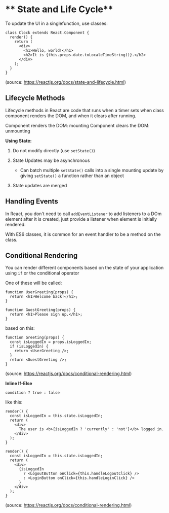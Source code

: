 # ** State and Life Cycle**

To update the UI in a singlefunction, use classes:
```
class Clock extends React.Component {
  render() {
    return (
      <div>
        <h1>Hello, world!</h1>
        <h2>It is {this.props.date.toLocaleTimeString()}.</h2>
      </div>
    );
  }
}
```
(source: https://reactjs.org/docs/state-and-lifecycle.html)

## **Lifecycle Methods**

Lifecycle methods in React are code that runs when a timer sets when class component renders the DOM, and when it clears after running.

Component renders the DOM: mounting
Component clears the DOM: unmounting

**Using State:**

1. Do not modify directly (use ```setState()```)

2. State Updates may be asynchronous

    - Can batch multiple ```setState()``` calls into a single mounting update by giving ```setState()``` a function rather than an object

3. State updates are merged

## **Handling Events**

In React, you don't need to call ```addEventListener``` to add listeners to a DOm element after it is created, just provide a listener when element is initially rendered.

With ES6 classes, it is common for an event handler to be a method on the class.

## **Conditional Rendering**

You can render different components based on the state of your application using ```if``` or the conditional operator

One of these will be called:
```
function UserGreeting(props) {
  return <h1>Welcome back!</h1>;
}

function GuestGreeting(props) {
  return <h1>Please sign up.</h1>;
}
```

based on this:
```
function Greeting(props) {
  const isLoggedIn = props.isLoggedIn;
  if (isLoggedIn) {
    return <UserGreeting />;
  }
  return <GuestGreeting />;
}
```
(source: https://reactjs.org/docs/conditional-rendering.html)

**Inline If-Else**

```condition ? true : false```

like this:

```
render() {
  const isLoggedIn = this.state.isLoggedIn;
  return (
    <div>
      The user is <b>{isLoggedIn ? 'currently' : 'not'}</b> logged in.
    </div>
  );
}

render() {
  const isLoggedIn = this.state.isLoggedIn;
  return (
    <div>
      {isLoggedIn
        ? <LogoutButton onClick={this.handleLogoutClick} />
        : <LoginButton onClick={this.handleLoginClick} />
      }
    </div>
  );
}
```
(source: https://reactjs.org/docs/conditional-rendering.html)



